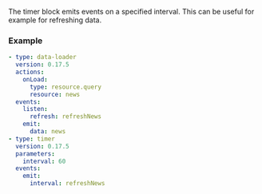 The timer block emits events on a specified interval. This can be useful for example for refreshing
data.

### Example

```yaml
- type: data-loader
  version: 0.17.5
  actions:
    onLoad:
      type: resource.query
      resource: news
  events:
    listen:
      refresh: refreshNews
    emit:
      data: news
- type: timer
  version: 0.17.5
  parameters:
    interval: 60
  events:
    emit:
      interval: refreshNews
```
